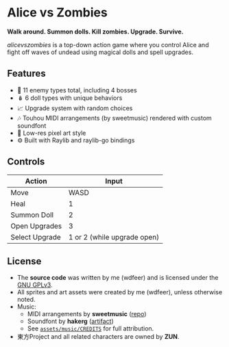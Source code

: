 # Alice vs Zombies

**Walk around. Summon dolls. Kill zombies. Upgrade. Survive.**

_alicevszombies_ is a top-down action game where you control Alice and fight off waves of undead using magical dolls and spell upgrades.

## Features

- 🧟 11 enemy types total, including 4 bosses
- 🪆 6 doll types with unique behaviors
- 📈 Upgrade system with random choices
- 🎶 Touhou MIDI arrangements (by sweetmusic) rendered with custom soundfont
- 🧱 Low-res pixel art style
- ⚙️ Built with Raylib and raylib-go bindings

## Controls

| Action         | Input                       |
|----------------|-----------------------------|
| Move           | WASD                        |
| Heal           | 1                           |
| Summon Doll    | 2                           |
| Open Upgrades  | 3                           |
| Select Upgrade | 1 or 2 (while upgrade open) |

## License

- The **source code** was written by me (wdfeer) and is licensed under the [GNU GPLv3](./LICENSE).
- All sprites and art assets were created by me (wdfeer), unless otherwise noted.
- Music:
  - MIDI arrangements by **sweetmusic** ([repo](https://github.com/AyHa1810/touhou-midi-collection))
  - Soundfont by **hakerg** ([artifact](https://musical-artifacts.com/artifacts/610))
  - See [`assets/music/CREDITS`](./assets/music/CREDITS) for full attribution.
- 東方Project and all related characters are owned by **ZUN**.

